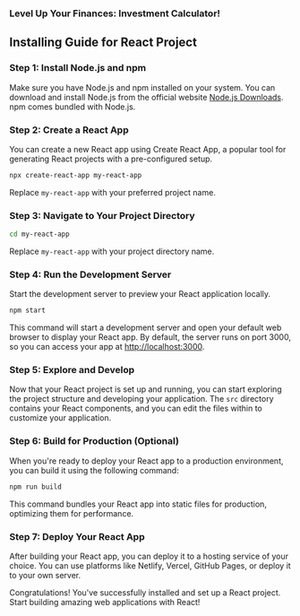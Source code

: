 ###   Level Up Your Finances: Investment Calculator! 

## Installing Guide for React Project

### Step 1: Install Node.js and npm

Make sure you have Node.js and npm installed on your system. You can download and install Node.js from the official website [Node.js Downloads](https://nodejs.org/en/download/). npm comes bundled with Node.js.

### Step 2: Create a React App

You can create a new React app using Create React App, a popular tool for generating React projects with a pre-configured setup.

```bash
npx create-react-app my-react-app
```

Replace `my-react-app` with your preferred project name.

### Step 3: Navigate to Your Project Directory

```bash
cd my-react-app
```

Replace `my-react-app` with your project directory name.

### Step 4: Run the Development Server

Start the development server to preview your React application locally.

```bash
npm start
```

This command will start a development server and open your default web browser to display your React app. By default, the server runs on port 3000, so you can access your app at [http://localhost:3000](http://localhost:3000).

### Step 5: Explore and Develop

Now that your React project is set up and running, you can start exploring the project structure and developing your application. The `src` directory contains your React components, and you can edit the files within to customize your application.

### Step 6: Build for Production (Optional)

When you're ready to deploy your React app to a production environment, you can build it using the following command:

```bash
npm run build
```

This command bundles your React app into static files for production, optimizing them for performance.

### Step 7: Deploy Your React App

After building your React app, you can deploy it to a hosting service of your choice. You can use platforms like Netlify, Vercel, GitHub Pages, or deploy it to your own server.

Congratulations! You've successfully installed and set up a React project. Start building amazing web applications with React!
